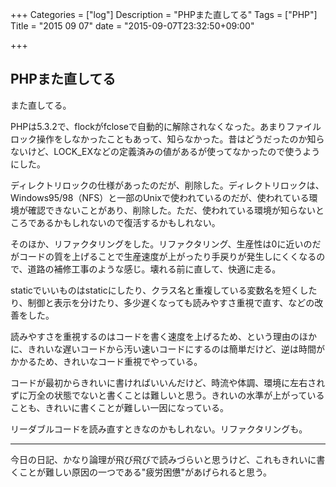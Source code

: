 +++
Categories = ["log"]
Description = "PHPまた直してる"
Tags = ["PHP"]
Title = "2015 09 07"
date = "2015-09-07T23:32:50+09:00"

+++

## PHPまた直してる
また直してる。

PHPは5.3.2で、flockがfcloseで自動的に解除されなくなった。あまりファイルロック操作をしなかったこともあって、知らなかった。昔はどうだったのか知らないけど、LOCK_EXなどの定義済みの値があるが使ってなかったので使うようにした。

ディレクトリロックの仕様があったのだが、削除した。ディレクトリロックは、Windows95/98（NFS）と一部のUnixで使われているのだが、使われている環境が確認できないことがあり、削除した。ただ、使われている環境が知らないところであるかもしれないので復活するかもしれない。

そのほか、リファクタリングをした。リファクタリング、生産性は0に近いのだがコードの質を上げることで生産速度が上がったり手戻りが発生しにくくなるので、道路の補修工事のような感じ。壊れる前に直して、快適に走る。

staticでいいものはstaticにしたり、クラス名と重複している変数名を短くしたり、制御と表示を分けたり、多少遅くなっても読みやすさ重視で直す、などの改善をした。

読みやすさを重視するのはコードを書く速度を上げるため、という理由のほかに、きれいな遅いコードから汚い速いコードにするのは簡単だけど、逆は時間がかかるため、きれいなコード重視でやっている。

コードが最初からきれいに書ければいいんだけど、時流や体調、環境に左右されずに万全の状態でないと書くことは難しいと思う。きれいの水準が上がっていることも、きれいに書くことが難しい一因になっている。

リーダブルコードを読み直すときなのかもしれない。リファクタリングも。

----

今日の日記、かなり論理が飛び飛びで読みづらいと思うけど、これもきれいに書くことが難しい原因の一つである"疲労困憊"があげられると思う。